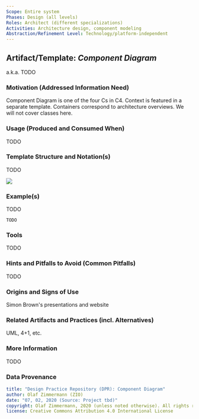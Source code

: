 ```yaml
---
Scope: Entire system
Phases: Design (all levels) 
Roles: Architect (different specializations)
Activities: Architecture design, component modeling 
Abstraction/Refinement Level: Technology/platform-independent
---
```



Artifact/Template: *Component Diagram*
---------------------------------------
<!--Alternate names or candidate names) can be listed as "Also known as " here.-->
a.k.a. TODO

### Motivation (Addressed Information Need) 
<!--Purpose -->
Component Diagram is one of the four Cs in C4. Context is featured in a separate template. Containers correspond to architecture overviews. We will not cover classes here.


### Usage (Produced and Consumed When)
<!--AA/AS/AE, must identify the producing role and the target audience-->
TODO 


### Template Structure and Notation(s)
<!-- What to do, artifact to produce; minimum, medium maximum diligence/verbosity (?)-->  
TODO

![](./images/NN.png)


### Example(s)
<!-- Must be concrete, ideally give three ones, one for each verbosity/fidelity level basic, medium, full-->
TODO

~~~
TODO
~~~


### Tools
<!--From AA, should call out what one needs to be able to do on beginner, intermediate, advanced level; as a team -->
TODO


### Hints and Pitfalls to Avoid (Common Pitfalls)
<!--See ART, don’t overdo etc.-->
TODO


### Origins and Signs of Use
<!-- From PLOPs and from AA-->
Simon Brown's presentations and website


### Related Artifacts and Practices (incl. Alternatives)
<!--in DPR/OLAF and elsewhere-->

UML, 4+1, etc.


### More Information
TODO


### Data Provenance 

```yaml
title: "Design Practice Repository (DPR): Component Diagram"
author: Olaf Zimmermann (ZIO)
date: "07, 02, 2020 (Source: Project tbd)"
copyright: Olaf Zimmermann, 2020 (unless noted otherwise). All rights reserved.
license: Creative Commons Attribution 4.0 International License
```

<!--
# References
[C-99]: # (Comment: References will be added here automatically when using -bibliography option of pandoc command)
-->
